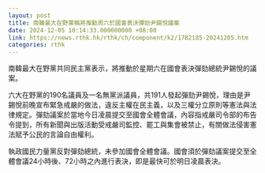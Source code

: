 ```yaml
---
layout: post
title: 南韓最大在野黨稱將推動周六於國會表決彈劾尹錫悅議案
date: 2024-12-05 10:14:33.000000000 +08:00
link: https://news.rthk.hk/rthk/ch/component/k2/1782185-20241205.htm
categories: rthk
---
```


南韓最大在野黨共同民主黨表示，將推動於星期六在國會表決彈劾總統尹錫悅的議案。

六大在野黨的190名議員及一名無黨派議員，共191人發起彈劾尹錫悅，理由是尹錫悅前晚宣布緊急戒嚴的做法，違反主權在民主義，以及三權分立原則等憲法與法律規定。彈劾議案於當地今日凌晨提交至國會全體會議，內容指戒嚴司令部的布告令提到，所有新聞與出版活動受戒嚴司監控、罷工與集會被禁止，有關做法侵害憲法賦予公民的言論自由權利。

執政國民力量黨反對彈劾總統，未參加國會全體會議。國會須於彈劾議案提交至全體會議24小時後、72小時之內進行表決，即是最快可於明日凌晨表決。
